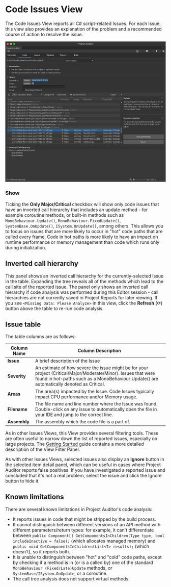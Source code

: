 <a name="CodeIssues"></a>
# Code Issues View
The Code Issues View reports all C# script-related Issues. For each Issue, this view also provides an explanation
of the problem and a recommended course of action to resolve the issue.

<img src="images/code.png">

### Show
Ticking the **Only Major/Critical** checkbox will show only code issues that have an inverted call hierarchy that
includes an update method - for example coroutine methods, or built-in methods such as `MonoBehaviour.Update()`,
`MonoBehaviour.FixedUpdate()`, `SystemBase.OnUpdate()`, `ISystem.OnUpdate()`, among others. This allows you to focus on
issues that are more likely to occur in "hot" code paths that are called every frame. Code in hot paths is more likely
to have an impact on runtime performance or memory management than code which runs only during initialization.

## Inverted call hierarchy
This panel shows an inverted call hierarchy for the currently-selected Issue in the table. Expanding the tree reveals
all of the methods which lead to the call site of the reported issue. The panel only shows an inverted call hierarchy
if code analysis was performed during this Editor session - call hierarchies are not currently saved in Project Reports
for later viewing. If you see `<Missing Data: Please Analyze>` in this view, click the **Refresh** (&#x27F3;) button
above the table to re-run code analysis.

## Issue table

The table columns are as follows:

| Column Name  | Column Description                                                                                                                                                                                         | 
|--------------|------------------------------------------------------------------------------------------------------------------------------------------------------------------------------------------------------------|
| **Issue**    | A brief description of the Issue                                                                                                                                                                           |
| **Severity** | An estimate of how severe the issue might be for your project (Critical/Major/Moderate/Minor). Issues that were found in hot-paths such as a MonoBehaviour.Update() are automatically denoted as Critical. |
| **Areas**    | The area(s) impacted by the Issue. Code Issues typically impact CPU performance and/or Memory usage.                                                                                                       |
| **Filename** | The file name and line number where the Issue was found. Double-click on any issue to automatically open the file in your IDE and jump to the correct line.                                                |
| **Assembly** | The assembly which the code file is a part of.                                                                                                                                                             |

As in other Issues Views, this View provides several filtering tools. These are often useful to narrow down the list of
reported issues, especially on large projects. The [Getting Started](GettingStarted.md) guide contains a more detailed description of
the View Filter Panel.

As with other Issues Views, selected issues also display an **Ignore** button in the selected item detail panel, which
can be useful in cases where Project Auditor reports false positives. If you have investigated a reported issue and
concluded that it's not a real problem, select the issue and click the Ignore button to hide it.

## Known limitations
There are several known limitations in Project Auditor's code analysis:
* It reports issues in code that might be stripped by the build process.
* It cannot distinguish between different versions of an API method with different parameters/return types: for example, it can't differentiate between `public Component[] GetComponentsInChildren(Type type, bool includeInactive = false);` (which allocates managed memory) and `public void GetComponentsInChildren(List<T> results);` (which doesn't), so it reports both.
* It is unable to distinguish between "hot" and "cold" code paths, except by checking if a method is in (or is a called by) one of the standard `MonoBehaviour (Fixed/Late)Update` methods, or `SystemBase/ISystem.OnUpdate`, or a coroutine.
* The call tree analysis does not support virtual methods.
